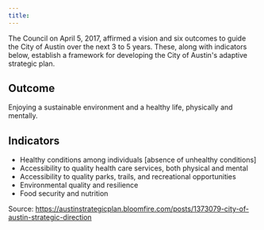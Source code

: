 ```yaml
---
title:
---
```


The Council on April 5, 2017, affirmed a vision and six outcomes to guide the City of Austin over the next 3 to 5 years. These, along with indicators below, establish a framework for developing the City of Austin's adaptive strategic plan.

## Outcome

Enjoying a sustainable environment and a healthy life, physically and mentally.

## Indicators

* Healthy conditions among individuals [absence of unhealthy conditions]
* Accessibility to quality health care services, both physical and mental
* Accessibility to quality parks, trails, and recreational opportunities
* Environmental quality and resilience
* Food security and nutrition

Source: https://austinstrategicplan.bloomfire.com/posts/1373079-city-of-austin-strategic-direction
